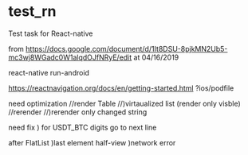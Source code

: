 # test_rn
Test task for React-native


from 
https://docs.google.com/document/d/1It8DSU-8pjkMN2Ub5-mc3wj8WGadc0W1alqdOJfNRyE/edit
at 04/16/2019 

react-native run-android


https://reactnavigation.org/docs/en/getting-started.html 
?ios/podfile


need optimization 
//render Table
//)virtaualized list (render only visble)
//rerender
//)rerender only changed string

need fix
) for USDT_BTC digits go to next line


after FlatList
)last element half-view
)network error
